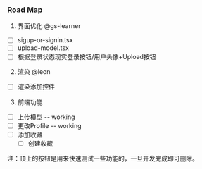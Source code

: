### Road Map

1. 界面优化 @gs-learner
- [ ] sigup-or-signin.tsx
- [ ] upload-model.tsx
- [ ] 根据登录状态现实登录按钮/用户头像+Upload按钮

2. 渲染 @leon
- [ ] 渲染添加控件

3. 前端功能
- [ ] 上传模型 -- working
- [ ] 更改Profile -- working
- [ ] 添加收藏
    - [ ] 创建收藏

注：顶上的按钮是用来快速测试一些功能的，一旦开发完成即可删除。